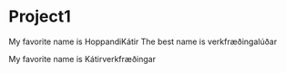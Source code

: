 # Project1
My favorite name is HoppandiKátir
The best name is verkfræðingalúðar

My favorite name is Kátirverkfræðingar